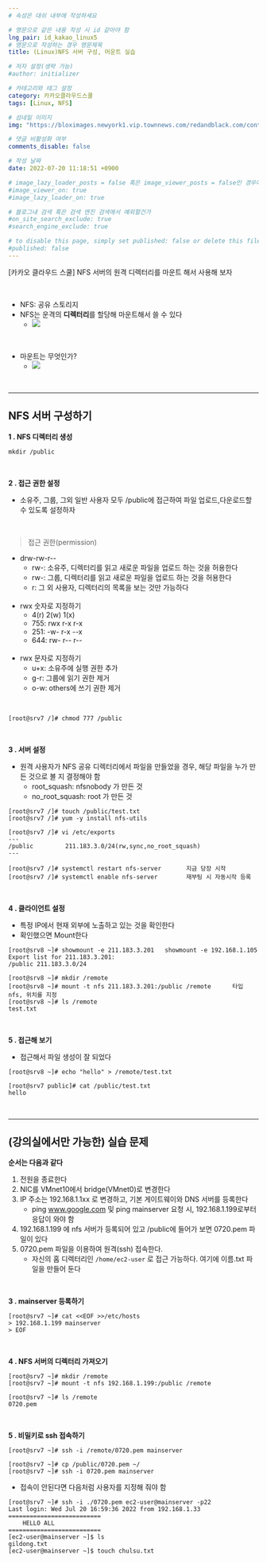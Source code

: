 ```yaml
---
# 속성은 대쉬 내부에 작성하세요

# 영문으로 같은 내용 작성 시 id 같아야 함
lng_pair: id_kakao_linux5
# 영문으로 작성하는 경우 영문제목
title: (Linux)NFS 서버 구성, 머운트 실습

# 저자 설정(생략 가능)
#author: initializer

# 카테고리와 태그 설정
category: 카카오클라우드스쿨
tags: [Linux, NFS]

# 섬네일 이미지
img: "https://bloximages.newyork1.vip.townnews.com/redandblack.com/content/tncms/assets/v3/editorial/4/59/45940eb2-5403-11e9-a843-db0e4491cc90/5ca13d8453042.image.jpg"

# 댓글 비활성화 여부
comments_disable: false

# 작성 날짜
date: 2022-07-20 11:18:51 +0900

# image_lazy_loader_posts = false 혹은 image_viewer_posts = false인 경우에만 사용하세요
#image_viewer_on: true
#image_lazy_loader_on: true

# 블로그내 검색 혹은 검색 엔진 검색에서 예외할건가
#on_site_search_exclude: true
#search_engine_exclude: true

# to disable this page, simply set published: false or delete this file
#published: false
---
```


<!-- outline-start -->

[카카오 클라우드 스쿨] NFS 서버의 원격 디렉터리를 마운트 해서 사용해 보자

<!-- outline-end -->

<br>

* NFS: 공유 스토리지
* NFS는 운격의 **디렉터리**를 할당해 마운트해서 쓸 수 있다
  * ![](img_29.jpg)

<br>

* 마운트는 무엇인가?
  * ![](img_30.jpg)

<br>
<hr>

## NFS 서버 구성하기

**1 . NFS 디렉터리 생성**

```shell
mkdir /public
```

<br>

**2 . 접근 권한 설정**

* 소유주, 그룹, 그외 일반 사용자 모두 /public에 접근하여 파일 업로드,다운로드할 수 있도록 설정하자

<br>

> 접근 권한(permission)
* drw-rw-r--
  * rw-: 소유주, 디렉터리를 읽고 새로운 파일을 업로드 하는 것을 허용한다
  * rw-: 그룹, 디렉터리를 읽고 새로운 파일을 업로드 하는 것을 허용한다
  * r: 그 외 사용자, 디렉터리의 목록을 보는 것만 가능하다 <br><br>
* rwx 숫자로 지정하기
  * 4(r) 2(w) 1(x)
  * 755: rwx r-x r-x
  * 251: -w- r-x --x
  * 644: rw- r-- r-- <br><br>
* rwx 문자로 지정하기
  * u+x: 소유주에 실행 권한 추가
  * g-r: 그룹에 읽기 권한 제거
  * o-w: others에 쓰기 권한 제거

<br>

```shell
[root@srv7 /]# chmod 777 /public
```

<br>

**3 . 서버 설정**

* 원격 사용자가 NFS 공유 디렉터리에서 파일을 만들었을 경우, 해당 파일을 누가 만든 것으로 볼 지 결정해야 함
  * root_squash: nfsnobody 가 만든 것
  * no_root_squash: root 가 만든 것

```shell
[root@srv7 /]# touch /public/test.txt
[root@srv7 /]# yum -y install nfs-utils

[root@srv7 /]# vi /etc/exports
---
/public         211.183.3.0/24(rw,sync,no_root_squash)
---

[root@srv7 /]# systemctl restart nfs-server       지금 당장 시작
[root@srv7 /]# systemctl enable nfs-server        재부팅 시 자동시작 등록
```

<br>

**4 . 클라이언트 설정**
* 특정 IP에서 현재 외부에 노출하고 있는 것을 확인한다
* 확인했으면 Mount한다

```shell
[root@srv8 ~]# showmount -e 211.183.3.201   showmount -e 192.168.1.105
Export list for 211.183.3.201:
/public 211.183.3.0/24

[root@srv8 ~]# mkdir /remote
[root@srv8 ~]# mount -t nfs 211.183.3.201:/public /remote      타입 nfs, 위치를 지정
[root@srv8 ~]# ls /remote
test.txt
```

<br>

**5 . 접근해 보기**
* 접근해서 파일 생성이 잘 되었다

```shell
[root@srv8 ~]# echo "hello" > /remote/test.txt

[root@srv7 public]# cat /public/test.txt
hello
```

<br>
<hr>

## (강의실에서만 가능한) 실습 문제

**순서는 다음과 같다**

1. 전원을 종료한다
2. NIC를 VMnet10에서 bridge(VMnet0)로 변경한다
3. IP 주소는 192.168.1.1xx 로 변경하고, 기본 게이트웨이와 DNS 서버를 등록한다
   * ping www.google.com 및 ping mainserver 요청 시, 192.168.1.199로부터 응답이 와야 함
4. 192.168.1.199 에 nfs 서버가 등록되어 있고 /public에 들어가 보면 0720.pem 파일이 있다
5. 0720.pem 파일을 이용하여 원격(ssh) 접속한다.
   * 자신의 홈 디렉터리인 `/home/ec2-user` 로 접근 가능하다. 여기에 이름.txt 파일을 만들어 둔다

<br>

**3 . mainserver 등록하기**

```shell
[root@srv7 ~]# cat <<EOF >>/etc/hosts
> 192.168.1.199 mainserver
> EOF
```

<br>

**4 . NFS 서버의 디렉터리 가져오기**

```shell
[root@srv7 ~]# mkdir /remote
[root@srv7 ~]# mount -t nfs 192.168.1.199:/public /remote

[root@srv7 ~]# ls /remote
0720.pem
```

<br>

**5 . 비밀키로 ssh 접속하기**

```shell
[root@srv7 ~]# ssh -i /remote/0720.pem mainserver

[root@srv7 ~]# cp /public/0720.pem ~/
[root@srv7 ~]# ssh -i 0720.pem mainserver
```

* 접속이 안된다면 다음처럼 사용자를 지정해 줘야 함

```shell
[root@srv7 ~]# ssh -i ./0720.pem ec2-user@mainserver -p22
Last login: Wed Jul 20 16:59:36 2022 from 192.168.1.33
==========================
	HELLO ALL
==========================
[ec2-user@mainserver ~]$ ls
gildong.txt
[ec2-user@mainserver ~]$ touch chulsu.txt
```
